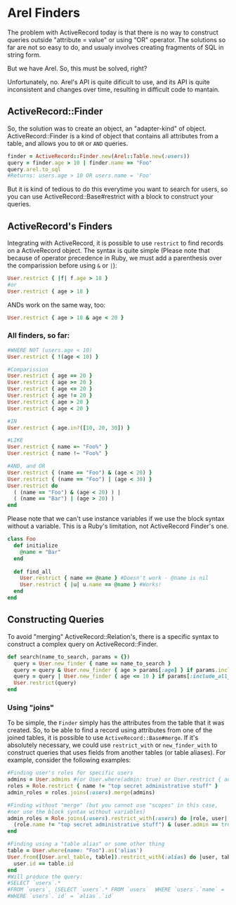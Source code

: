 Arel Finders
============

The problem with ActiveRecord today is that there is no way to
construct queries outside "attribute = value" or using "OR" operator.
The solutions so far are not so easy to do, and usualy involves creating
fragments of SQL in string form.

But we have Arel. So, this must be solved, right?

Unfortunately, no. Arel's API is quite dificult to use, and its API is quite
inconsistent and changes over time, resulting in difficult code to mantain.

## ActiveRecord::Finder

So, the solution was to create an object, an "adapter-kind" of object.
ActiveRecord::Finder is a kind of object that contains all attributes
from a table, and allows you to `OR` or `AND` queries.

```ruby
finder = ActiveRecord::Finder.new(Arel::Table.new(:users))
query = finder.age > 10 | finder.name == "Foo"
query.arel.to_sql
#Returns: users.age > 10 OR users.name = 'Foo'
```

But it is kind of tedious to do this everytime you want to search for users,
so you can use ActiveRecord::Base#restrict with a block to construct your queries.

## ActiveRecord's Finders

Integrating with ActiveRecord, it is possible to use `restrict` to find records on a ActiveRecord object. The syntax is quite simple (Please note that because of operator precedence in Ruby, we must add a parenthesis over the comparission before using `&` or `|`):


```ruby
User.restrict { |f| f.age > 18 }
#or
User.restrict { age > 18 }
```

ANDs work on the same way, too:

```ruby
User.restrict { age > 18 & age < 20 }
``` 

### All finders, so far:

```ruby
#WHERE NOT (users.age < 10)
User.restrict { !(age < 10) }

#Comparission
User.restrict { age == 20 }
User.restrict { age >= 20 }
User.restrict { age <= 20 }
User.restrict { age != 20 }
User.restrict { age > 20 }
User.restrict { age < 20 }

#IN
User.restrict { age.in?([10, 20, 30]) }

#LIKE
User.restrict { name =~ "Foo%" }
User.restrict { name !~ "Foo%" }

#AND, and OR
User.restrict { (name == "Foo") & (age < 20) }
User.restrict { (name == "Foo") | (age < 30) }
User.restrict do 
  ( (name == "Foo") & (age < 20) ) |
  ( (name == "Bar") | (age > 20) )
end
```

Please note that we can't use instance variables if we use the block syntax without a variable. This is a Ruby's limitation, not ActiveRecord Finder's one.

```ruby
class Foo
  def initialize
    @name = "Bar"
  end
  
  def find_all
    User.restrict { name == @name } #Doesn't work - @name is nil
    User.restrict { |u| u.name == @name } #Works!
  end
end
```

## Constructing Queries

To avoid "merging" ActiveRecord::Relation's, there is a specific syntax to construct a complex query on ActiveRecord::Finder.

```ruby
def search(name_to_search, params = {})
  query = User.new_finder { name == name_to_search }
  query = query & User.new_finder { age > params[:age] } if params.include?(:age)
  query = query | User.new_finder { age <= 10 } if params[:include_all_childs]
  User.restrict(query)
end
```

### Using "joins"

To be simple, the `Finder` simply has the attributes from the table that it was created. So, to be able to find a record using attributes from one of the joined tables, it is possible to use `ActiveRecord::Base#merge`. If it's absolutely necessary, we could use `restrict_with` or `new_finder_with` to construct queries that uses fields from another tables (or table aliases). For example, consider the following examples:

```ruby
#Finding user's roles for specific users
admins = User.admins #(or User.where(admin: true) or User.restrict { admin == true }
roles = Role.restrict { name != "top secret administrative stuff" }
admin_roles = roles.joins(:users).merge(admins)

#Finding without "merge" (but you cannot use "scopes" in this case,
#nor use the block syntax without variables)
admin_roles = Role.joins(:users).restrict_with(:users) do |role, user| 
  (role.name != "top secret administrative stuff") & (user.admin == true) 
end

#Finding using a "table alias" or some other thing
table = User.where(name: "Foo").as('alias')
User.from([User.arel_table, table]).restrict_with(:alias) do |user, table|
  user.id == table.id
end
#Will produce the query:
#SELECT `users`.* 
#FROM `users`, (SELECT `users`.* FROM `users`  WHERE `users`.`name` = 'Foo') alias  
#WHERE `users`.`id` = `alias`.`id`
```